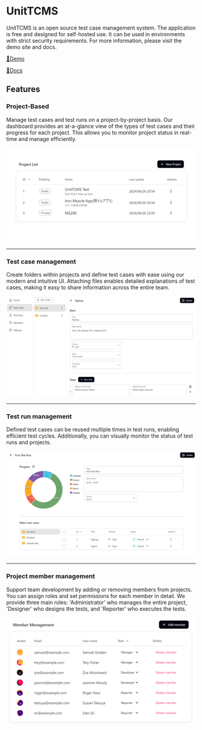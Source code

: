 # UnitTCMS

UnitTCMS is an open source test case management system. The application is free and designed for self-hosted use. It can be used in environments with strict security requirements. For more information, please visit the demo site and docs.

[🧪Demo](https://www.unittcms.org)

[📘Docs](https://kimatata.github.io/unittcms/)

## Features

### Project-Based

Manage test cases and test runs on a project-by-project basis. Our dashboard provides an at-a-glance view of the types of test cases and their progress for each project. This allows you to monitor project status in real-time and manage efficiently.

![Project-Based](./frontend/public/top/light/project.png)

<hr />

### Test case management

Create folders within projects and define test cases with ease using our modern and intuitive UI. Attaching files enables detailed explanations of test cases, making it easy to share information across the entire team.

![Test Case Management](./frontend/public/top/light/case.png)

<hr />

### Test run management

Defined test cases can be reused multiple times in test runs, enabling efficient test cycles. Additionally, you can visually monitor the status of test runs and projects.

![Test Run Management](./frontend/public/top/light/run.png)

<hr />

### Project member management

Support team development by adding or removing members from projects. You can assign roles and set permissions for each member in detail. We provide three main roles: 'Administrator' who manages the entire project, 'Designer' who designs the tests, and 'Reporter' who executes the tests.

![Member Management](./frontend/public/top/light/member.png)
